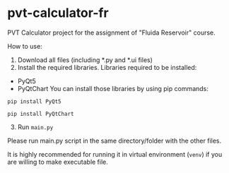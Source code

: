 # pvt-calculator-fr
PVT Calculator project for the assignment of "Fluida Reservoir" course.

How to use:
1. Download all files (including *.py and *.ui files)
2. Install the required libraries. Libraries required to be installed:
  * PyQt5
  * PyQtChart
  You can install those libraries by using pip commands:
<pre><code>pip install PyQt5</code></pre>
<pre><code>pip install PyQtChart</code></pre>
3. Run <code>main.py</code>

Please run main.py script in the same directory/folder with the other files.

It is highly recommended for running it in virtual environment (<code>venv</code>) if you are willing to make executable file.
